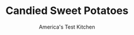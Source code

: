 ---
layout: ../../layouts/MarkdownPostLayout.astro
title: Candied Sweet Potatoes
author: America's Test Kitchen
pubDate: 2023-03-15
description: "No more marshmallow topping. We were looking for balanced sweetness without the toothache."
image_url: https://res.cloudinary.com/hksqkdlah/image/upload/ar_1:1,c_fill,dpr_2.0,f_auto,fl_lossy.progressive.strip_profile,g_faces:auto,q_auto:low,w_344/25101_sfs-candies-sweet-potatoes-27
tags: ["Side Dishes","Southern","New England","Midwest","Mid-Atlantic","American","Potatoes","Thanksgiving"]
calories: 2257
protein: 2
carbohydrates: 48
fats: 
fiber: 5
ingredients: ["3 pounds, sweet potatoes, peeled, ends trimmed, and sliced 3/4 inch thick","2 tablespoons, vegetable oil",", Salt and pepper","1/2 cup, maple syrup","1/2 cup, water","4 tablespoons, unsalted butter","1 teaspoon, cornstarch"]
serves: 8
time: ""
instructions: ["Adjust oven rack to lowest position and heat oven to 450 degrees. Toss potatoes, oil, and 1 teaspoon salt together in bowl. Evenly space potatoes in single layer on rimmed baking sheet. Bake until potatoes are tender and dark brown on bottom, 18 to 22 minutes, rotating sheet halfway through baking.","Meanwhile, combine maple syrup, water, butter, cornstarch, and 1/8 teaspoon salt in small saucepan. Bring to boil over medium-high heat and cook, whisking frequently, until thickened and reduced to 1 cup, 3 to 5 minutes.","Place potatoes in broiler-safe 13 by 9-inch baking dish, browned side up, shingling as necessary if you have larger potatoes. Pour syrup mixture over potatoes and bake until bubbling around sides of dish, 8 to 10 minutes. Transfer dish to wire rack and let cool for 10 minutes. Season with pepper to taste. Serve.","TO MAKE AHEAD: Potatoes and syrup can be prepared through step 2, placed in baking dish, and kept at room temperature for up to 2 hours. In step 3, extend the baking time to 11 to 13 minutes."]
nutrition: ["625 mg Potassium","83 mg Phosphorus","76 mg Calcium","1 mg Iron","48 mg Magnesium","502 mg Sodium","9 g Fat","4 g Monounsaturated","4 mg Vitamin C","15 mg Cholesterol","3 g Saturated","5 g Fiber","19 µg Folate (food)","19 g Sugars","4 µg Vitamin K","154 g Water","48 g Carbs","19 µg Folate equivalent (total)","2 g Protein","1 mg Vitamin E","1254 µg Vitamin A","282 kcal Energy","11 g Sugars, added","2257 calories"]
notes: "Whisk the syrup frequently to keep it from boiling over. A broiler-safe dish (not Pyrex) is important because of the high heat."
---